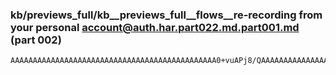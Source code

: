 ### kb/previews_full/kb__previews_full__flows__re-recording from your personal account@auth.har.part022.md.part001.md (part 002)

```md
AAAAAAAAAAAAAAAAAAAAAAAAAAAAAAAAAAAAAAAAAAAAAA0+vuAPj8/QAAAAAAAAAAAAAAAAAAAAAAAAAAAAAAAAAAAAAAAAAAAAAAAAAA
```

```
